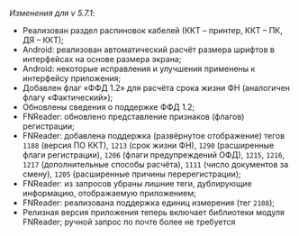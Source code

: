 _Изменения для v 5.7.1_:
- Реализован раздел распиновок кабелей (ККТ – принтер, ККТ – ПК, ДЯ – ККТ);
- Android: реализован автоматический расчёт размера шрифтов в интерфейсах на основе размера экрана;
- Android: некоторые исправления и улучшения применены к интерфейсу приложения;
- Добавлен флаг «ФФД 1.2» для расчёта срока жизни ФН (аналогичен флагу «Фактический»);
- Обновлены сведения о поддержке ФФД 1.2;
- FNReader: обновлено представление признаков (флагов) регистрации;
- FNReader: добавлена поддержка (развёрнутое отображение) тегов ```1188``` (версия ПО ККТ), ```1213``` (срок жизни ФН), ```1290``` (расширенные флаги регистрации), ```1206``` (флаги предупреждений ОФД), ```1215```, ```1216```, ```1217``` (дополнительные способы расчёта), ```1111``` (число документов за смену), ```1205``` (расширенные причины перерегистрации);
- FNReader: из запросов убраны лишние теги, дублирующие информацию, отображаемую приложением;
- FNReader: реализована поддержка единиц измерения (тег ```2108```);
- Релизная версия приложения теперь включает библиотеки модуля FNReader; ручной запрос по почте более не требуется

